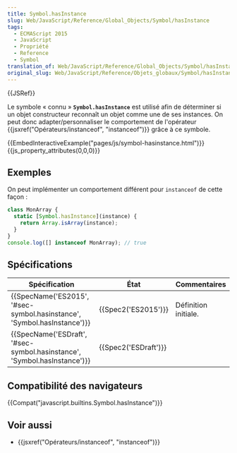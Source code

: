 ```yaml
---
title: Symbol.hasInstance
slug: Web/JavaScript/Reference/Global_Objects/Symbol/hasInstance
tags:
  - ECMAScript 2015
  - JavaScript
  - Propriété
  - Reference
  - Symbol
translation_of: Web/JavaScript/Reference/Global_Objects/Symbol/hasInstance
original_slug: Web/JavaScript/Reference/Objets_globaux/Symbol/hasInstance
---
```

{{JSRef}}

Le symbole « connu » **`Symbol.hasInstance`** est utilisé afin de déterminer si un objet constructeur reconnaît un objet comme une de ses instances. On peut donc adapter/personnaliser le comportement de l'opérateur {{jsxref("Opérateurs/instanceof", "instanceof")}} grâce à ce symbole.

{{EmbedInteractiveExample("pages/js/symbol-hasinstance.html")}}{{js_property_attributes(0,0,0)}}

## Exemples

On peut implémenter un comportement différent pour `instanceof` de cette façon :

```js
class MonArray {
  static [Symbol.hasInstance](instance) {
    return Array.isArray(instance);
  }
}
console.log([] instanceof MonArray); // true
```

## Spécifications

| Spécification                                                                                    | État                         | Commentaires         |
| ------------------------------------------------------------------------------------------------ | ---------------------------- | -------------------- |
| {{SpecName('ES2015', '#sec-symbol.hasinstance', 'Symbol.hasInstance')}} | {{Spec2('ES2015')}}     | Définition initiale. |
| {{SpecName('ESDraft', '#sec-symbol.hasinstance', 'Symbol.hasInstance')}} | {{Spec2('ESDraft')}} |                      |

## Compatibilité des navigateurs

{{Compat("javascript.builtins.Symbol.hasInstance")}}

## Voir aussi

- {{jsxref("Opérateurs/instanceof", "instanceof")}}
